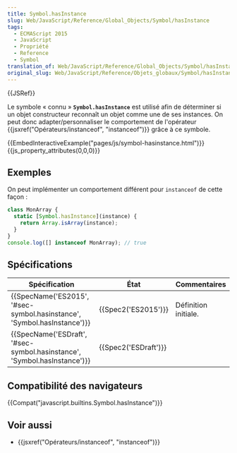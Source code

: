 ```yaml
---
title: Symbol.hasInstance
slug: Web/JavaScript/Reference/Global_Objects/Symbol/hasInstance
tags:
  - ECMAScript 2015
  - JavaScript
  - Propriété
  - Reference
  - Symbol
translation_of: Web/JavaScript/Reference/Global_Objects/Symbol/hasInstance
original_slug: Web/JavaScript/Reference/Objets_globaux/Symbol/hasInstance
---
```

{{JSRef}}

Le symbole « connu » **`Symbol.hasInstance`** est utilisé afin de déterminer si un objet constructeur reconnaît un objet comme une de ses instances. On peut donc adapter/personnaliser le comportement de l'opérateur {{jsxref("Opérateurs/instanceof", "instanceof")}} grâce à ce symbole.

{{EmbedInteractiveExample("pages/js/symbol-hasinstance.html")}}{{js_property_attributes(0,0,0)}}

## Exemples

On peut implémenter un comportement différent pour `instanceof` de cette façon :

```js
class MonArray {
  static [Symbol.hasInstance](instance) {
    return Array.isArray(instance);
  }
}
console.log([] instanceof MonArray); // true
```

## Spécifications

| Spécification                                                                                    | État                         | Commentaires         |
| ------------------------------------------------------------------------------------------------ | ---------------------------- | -------------------- |
| {{SpecName('ES2015', '#sec-symbol.hasinstance', 'Symbol.hasInstance')}} | {{Spec2('ES2015')}}     | Définition initiale. |
| {{SpecName('ESDraft', '#sec-symbol.hasinstance', 'Symbol.hasInstance')}} | {{Spec2('ESDraft')}} |                      |

## Compatibilité des navigateurs

{{Compat("javascript.builtins.Symbol.hasInstance")}}

## Voir aussi

- {{jsxref("Opérateurs/instanceof", "instanceof")}}
